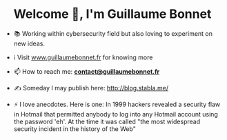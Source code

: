 <h1 align="center">Welcome 👋, I'm Guillaume Bonnet</h1>

- 📚 Working within cybersecurity field but also loving to experiment on new ideas.
- ℹ Visit www.guillaumebonnet.fr for knowing more
- 📫 How to reach me: **contact@guillaumebonnet.fr**
- ✍️ Someday I may publish here: http://blog.stabla.me/
  
- ⚡ I love anecdotes. Here is one: In 1999 hackers revealed a security flaw in Hotmail that permitted anybody to log into any Hotmail account using the password 'eh'. At the time it was called "the most widespread security incident in the history of the Web"


